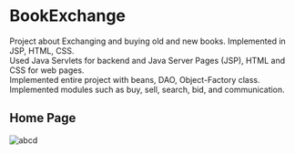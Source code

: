 # BookExchange
Project about Exchanging and buying old and new books. Implemented in JSP, HTML, CSS. </br>
Used Java Servlets for backend and Java Server Pages (JSP), HTML and CSS for web pages.</br>
Implemented entire project with beans, DAO, Object-Factory class.</br>
Implemented modules such as buy, sell, search, bid, and communication.

## Home Page 
![abcd](https://cloud.githubusercontent.com/assets/17445806/21733009/31fee67a-d411-11e6-94c4-dd977aa69f3d.jpg)


